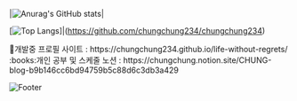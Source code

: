 

|![Anurag's GitHub stats](https://github-readme-stats.vercel.app/api?username=chungchung234&show_icons=true&theme=dark)|

[![Top Langs](https://github-readme-stats.vercel.app/api/top-langs/?username=chungchung234&langs_count=10&layout=compact&theme=dark)]|(https://github.com/chungchung234/chungchung234)


<div></div>
🔧개발중 프로필 사이트 : https://chungchung234.github.io/life-without-regrets/

<div></div>
:books:개인 공부 및 스케줄 노션 : https://chungchung.notion.site/CHUNG-blog-b9b146cc6bd94759b5c88d6c3db3a429



![Footer](https://capsule-render.vercel.app/api?type=waving&color=auto&height=200&section=footer)
